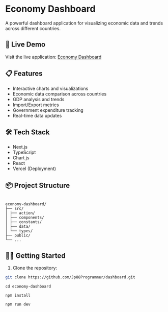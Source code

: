 # Economy Dashboard

A powerful dashboard application for visualizing economic data and trends across different countries.

## 🚀 Live Demo

Visit the live application: [Economy Dashboard](https://economy-dashboard-phi.vercel.app/)

## 📋 Features

- Interactive charts and visualizations
- Economic data comparison across countries
- GDP analysis and trends
- Import/Export metrics
- Government expenditure tracking
- Real-time data updates

## 🛠️ Tech Stack

- Next.js
- TypeScript
- Chart.js
- React
- Vercel (Deployment)

## 📦 Project Structure
```

economy-dashboard/
├── src/
│ ├── action/
│ ├── components/
│ ├── constants/
│ ├── data/
│ └── types/
├── public/
└── ...
```

## 🏃‍♂️ Getting Started

1. Clone the repository:

```bash
git clone https://github.com/Jp88Programmer/dashboard.git
```

```
cd economy-dashboard
```

```
npm install
```

```
npm run dev
```
